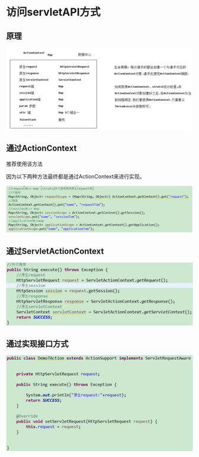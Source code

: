 # 访问servletAPI方式

## 原理

![](../../.gitbook/assets/image%20%28136%29.png)

## 通过ActionContext

推荐使用该方法

因为以下两种方法最终都是通过ActionContext来进行实现。

![](../../.gitbook/assets/image%20%28100%29.png)

## 通过ServletActionContext

![](../../.gitbook/assets/image%20%2889%29.png)

## 通过实现接口方式

![](../../.gitbook/assets/image%20%2894%29.png)

